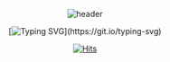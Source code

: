 <div align="center">
  
![header](https://capsule-render.vercel.app/api?type=waving&text=Dayong%20Lee&animation=fadeIn&fontColor=eee&height=200&color=1abc9c)

[![Typing SVG](https://readme-typing-svg.demolab.com?font=&pause=1000&color=1ABC9C&center=true&vCenter=true&width=435&lines=Let's+smile+and+be+positive!)](https://git.io/typing-svg)

[![Hits](https://hits.seeyoufarm.com/api/count/incr/badge.svg?url=https%3A%2F%2Fgithub.com%2Fdayongbz&count_bg=%2379C83D&title_bg=%23555555&title=hits&edge_flat=false)](https://hits.seeyoufarm.com) 

<!-- # dayongkr[![Gmail Badge](https://img.shields.io/badge/-Gmail-d14836?style=flat-square&logo=Gmail&logoColor=white&link=mailto:dayongkr@gmail.com)](mailto:dayongkr@gmail.com) [![Solved.ac
프로필](http://mazassumnida.wtf/api/mini/generate_badge?boj=dayongkr)](https://solved.ac/dayongkr)-->

<!-- [![Anurag's GitHub stats-Dark](https://github-readme-stats.vercel.app/api?username=dayongkr&show_icons=true&theme=dark#gh-dark-mode-only)](https://github.com/anuraghazra/github-readme-stats#gh-dark-mode-only)
[![Anurag's GitHub stats-Light](https://github-readme-stats.vercel.app/api?username=dayongkr&show_icons=true&theme=default#gh-light-mode-only)](https://github.com/anuraghazra/github-readme-stats#gh-light-mode-only)
[![Hits](https://hits.seeyoufarm.com/api/count/incr/badge.svg?url=https%3A%2F%2Fgithub.com%2Fdayongbz&count_bg=%2379C83D&title_bg=%23555555&title=hits&edge_flat=false)](https://hits.seeyoufarm.com)
[![Hits](https://hits.seeyoufarm.com/api/count/incr/badge.svg?url=https%3A%2F%2Fgithub.com%2Fdayongkr&count_bg=%231ABC9C&title_bg=%23555555&icon=&icon_color=%23E7E7E7&title=hits&edge_flat=false)](https://hits.seeyoufarm.com) -->
</div>
